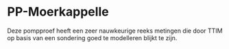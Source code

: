 # PP-Moerkappelle
Deze pompproef heeft een zeer nauwkeurige reeks metingen die door TTIM op basis van een sondering goed te modelleren blijkt te zijn. 
